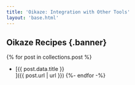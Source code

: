 ```yaml
---
title: 'Oikaze: Integration with Other Tools'
layout: 'base.html'
---
```


## Oikaze Recipes {.banner}

{% for post in collections.post %}

- [{{ post.data.title }}</li>]({{ post.url | url }})
  {%- endfor -%}
